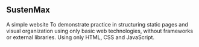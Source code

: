 ## SustenMax

A simple website To demonstrate practice in structuring static pages and visual organization using only basic web technologies, without frameworks or external libraries. Using only HTML, CSS and JavaScript.
